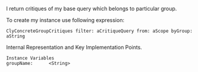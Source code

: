 I return critiques of my base query which belongs to particular group.

To create my instance use following expression: 

	ClyConcreteGroupCritiques filter: aCritiqueQuery from: aScope byGroup: aString
 
Internal Representation and Key Implementation Points.

    Instance Variables
	groupName:		<String>
